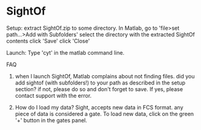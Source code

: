 # SightOf

Setup: 
    extract SightOf.zip to some directory.
    In Matlab, go to 'file>set path...>Add with Subfolders'
    select the directory with the extracted SightOf contents
    click 'Save'
    click 'Close'
     


Launch: Type 'cyt' in the matlab command line.


FAQ
1. when I launch SightOf, Matlab complains about not finding files.
did you add sightof (with subfolders!) to your path as described in the setup section?
if not, please do so and don't forget to save. If yes, please contact support with the error. 

2. How do I load my data?
Sight, accepts new data in FCS format. any piece of data is considered a gate. 
To load new data, click on the green '+' button in the gates panel.